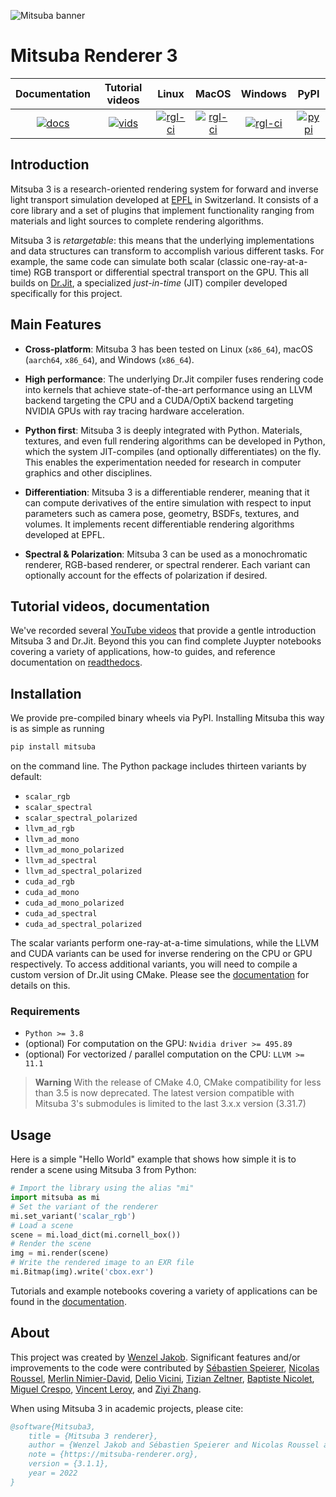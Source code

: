 <!-- <img src="https://github.com/mitsuba-renderer/mitsuba3/raw/master/docs/images/logo_plain.png" width="120" height="120" alt="Mitsuba logo"> -->

<img src="https://raw.githubusercontent.com/mitsuba-renderer/mitsuba-data/master/docs/images/banners/banner_01.jpg"
alt="Mitsuba banner">

# Mitsuba Renderer 3

| Documentation  | Tutorial videos  | Linux             | MacOS             | Windows           |       PyPI        |
|      :---:     |      :---:       |       :---:       |       :---:       |       :---:       |       :---:       |
| [![docs][1]][2]| [![vids][9]][10] | [![rgl-ci][3]][4] | [![rgl-ci][5]][6] | [![rgl-ci][7]][8] | [![pypi][11]][12] |

[1]: https://readthedocs.org/projects/mitsuba/badge/?version=stable
[2]: https://mitsuba.readthedocs.io/en/stable/
[3]: https://rgl-ci.epfl.ch/app/rest/builds/buildType(id:Mitsuba3_LinuxAmd64Clang10)/statusIcon.svg
[4]: https://rgl-ci.epfl.ch/viewType.html?buildTypeId=Mitsuba3_LinuxAmd64Clang10&guest=1
[5]: https://rgl-ci.epfl.ch/app/rest/builds/buildType(id:Mitsuba3_LinuxAmd64gcc9)/statusIcon.svg
[6]: https://rgl-ci.epfl.ch/viewType.html?buildTypeId=Mitsuba3_LinuxAmd64gcc9&guest=1
[7]: https://rgl-ci.epfl.ch/app/rest/builds/buildType(id:Mitsuba3_WindowsAmd64msvc2020)/statusIcon.svg
[8]: https://rgl-ci.epfl.ch/viewType.html?buildTypeId=Mitsuba3_WindowsAmd64msvc2020&guest=1
[9]: https://img.shields.io/badge/YouTube-View-green?style=plastic&logo=youtube
[10]: https://www.youtube.com/watch?v=9Ja9buZx0Cs&list=PLI9y-85z_Po6da-pyTNGTns2n4fhpbLe5&index=1
[11]: https://img.shields.io/pypi/v/mitsuba.svg?color=green
[12]: https://pypi.org/pypi/mitsuba

## Introduction

Mitsuba 3 is a research-oriented rendering system for forward and inverse light
transport simulation developed at [EPFL](https://www.epfl.ch) in Switzerland.
It consists of a core library and a set of plugins that implement functionality
ranging from materials and light sources to complete rendering algorithms.

Mitsuba 3 is *retargetable*: this means that the underlying implementations and
data structures can transform to accomplish various different tasks. For
example, the same code can simulate both scalar (classic one-ray-at-a-time) RGB transport
or differential spectral transport on the GPU. This all builds on
[Dr.Jit](https://github.com/mitsuba-renderer/drjit), a specialized *just-in-time*
(JIT) compiler developed specifically for this project.

## Main Features

- **Cross-platform**: Mitsuba 3 has been tested on Linux (``x86_64``), macOS
  (``aarch64``, ``x86_64``), and Windows (``x86_64``).

- **High performance**: The underlying Dr.Jit compiler fuses rendering code
  into kernels that achieve state-of-the-art performance using
  an LLVM backend targeting the CPU and a CUDA/OptiX backend
  targeting NVIDIA GPUs with ray tracing hardware acceleration.

- **Python first**: Mitsuba 3 is deeply integrated with Python. Materials,
  textures, and even full rendering algorithms can be developed in Python,
  which the system JIT-compiles (and optionally differentiates) on the fly.
  This enables the experimentation needed for research in computer graphics and
  other disciplines.

- **Differentiation**: Mitsuba 3 is a differentiable renderer, meaning that it
  can compute derivatives of the entire simulation with respect to input
  parameters such as camera pose, geometry, BSDFs, textures, and volumes. It
  implements recent differentiable rendering algorithms developed at EPFL.

- **Spectral & Polarization**: Mitsuba 3 can be used as a monochromatic
  renderer, RGB-based renderer, or spectral renderer. Each variant can
  optionally account for the effects of polarization if desired.

## Tutorial videos, documentation

We've recorded several [YouTube videos][10] that provide a gentle introduction
Mitsuba 3 and Dr.Jit. Beyond this you can find complete Juypter notebooks
covering a variety of applications, how-to guides, and reference documentation
on [readthedocs][2].

## Installation

We provide pre-compiled binary wheels via PyPI. Installing Mitsuba this way is as simple as running

```bash
pip install mitsuba
```

on the command line. The Python package includes thirteen variants by default:

- ``scalar_rgb``
- ``scalar_spectral``
- ``scalar_spectral_polarized``
- ``llvm_ad_rgb``
- ``llvm_ad_mono``
- ``llvm_ad_mono_polarized``
- ``llvm_ad_spectral``
- ``llvm_ad_spectral_polarized``
- ``cuda_ad_rgb``
- ``cuda_ad_mono``
- ``cuda_ad_mono_polarized``
- ``cuda_ad_spectral``
- ``cuda_ad_spectral_polarized``

The scalar variants perform one-ray-at-a-time simulations, while the LLVM and CUDA 
variants can be used for inverse rendering on the CPU or GPU respectively. To access additional 
variants, you will need to compile a custom version of Dr.Jit using CMake. Please see the
[documentation](https://mitsuba.readthedocs.io/en/latest/src/developer_guide/compiling.html)
for details on this.

### Requirements

- `Python >= 3.8`
- (optional) For computation on the GPU: `Nvidia driver >= 495.89`
- (optional) For vectorized / parallel computation on the CPU: `LLVM >= 11.1`

> **Warning** With the release of CMake 4.0, CMake compatibility for less than 3.5 is now deprecated. The latest version compatible with Mitsuba 3's submodules is limited to the last 3.x.x version (3.31.7)

## Usage

Here is a simple "Hello World" example that shows how simple it is to render a
scene using Mitsuba 3 from Python:

```python
# Import the library using the alias "mi"
import mitsuba as mi
# Set the variant of the renderer
mi.set_variant('scalar_rgb')
# Load a scene
scene = mi.load_dict(mi.cornell_box())
# Render the scene
img = mi.render(scene)
# Write the rendered image to an EXR file
mi.Bitmap(img).write('cbox.exr')
```

Tutorials and example notebooks covering a variety of applications can be found
in the [documentation][2].

## About

This project was created by [Wenzel Jakob](https://rgl.epfl.ch/people/wjakob).
Significant features and/or improvements to the code were contributed by
[Sébastien Speierer](https://speierers.github.io/),
[Nicolas Roussel](https://github.com/njroussel),
[Merlin Nimier-David](https://merlin.nimierdavid.fr/),
[Delio Vicini](https://dvicini.github.io/),
[Tizian Zeltner](https://tizianzeltner.com/),
[Baptiste Nicolet](https://bnicolet.com/),
[Miguel Crespo](https://mcrespo.me/),
[Vincent Leroy](https://github.com/leroyvn), and
[Ziyi Zhang](https://github.com/ziyi-zhang).

When using Mitsuba 3 in academic projects, please cite:

```bibtex
@software{Mitsuba3,
    title = {Mitsuba 3 renderer},
    author = {Wenzel Jakob and Sébastien Speierer and Nicolas Roussel and Merlin Nimier-David and Delio Vicini and Tizian Zeltner and Baptiste Nicolet and Miguel Crespo and Vincent Leroy and Ziyi Zhang},
    note = {https://mitsuba-renderer.org},
    version = {3.1.1},
    year = 2022
}
```
